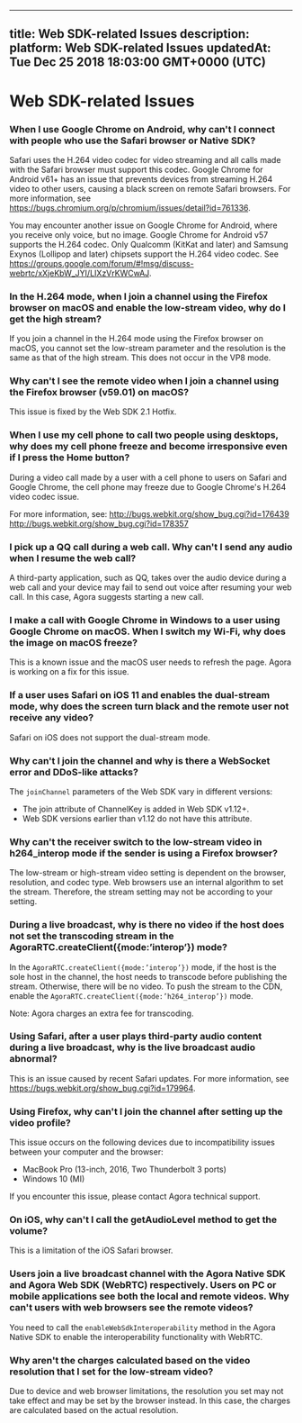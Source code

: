 
---
title: Web SDK-related Issues
description: 
platform: Web SDK-related Issues
updatedAt: Tue Dec 25 2018 18:03:00 GMT+0000 (UTC)
---
# Web SDK-related Issues
### When I use Google Chrome on Android, why can't I connect with people who use the Safari browser or Native SDK?
Safari uses the H.264 video codec for video streaming and all calls made with the Safari browser must support this codec. Google Chrome for Android v61+ has an issue that prevents devices from streaming H.264 video to other users, causing a black screen on remote Safari browsers. For more information, see 
https://bugs.chromium.org/p/chromium/issues/detail?id=761336.

You may encounter another issue on Google Chrome for Android, where you receive only voice, but no image. Google Chrome for Android v57 supports the H.264 codec. Only Qualcomm (KitKat and later) and Samsung Exynos (Lollipop and later) chipsets support the H.264 video codec. See 
https://groups.google.com/forum/#!msg/discuss-webrtc/xXjeKbW_JYI/LIXzVrKWCwAJ.

### In the H.264 mode, when I join a channel using the Firefox browser on macOS and enable the low-stream video, why do I get the high stream?
If you join a channel in the H.264 mode using the Firefox browser on macOS, you cannot set the low-stream parameter and the resolution is the same as that of the high stream. This does not occur in the VP8 mode.

### Why can't I see the remote video when I join a channel using the Firefox browser (v59.01) on macOS?
This issue is fixed by the Web SDK 2.1 Hotfix.

### When I use my cell phone to call two people using desktops, why does my cell phone freeze and become irresponsive even if I press the Home button?
During a video call made by a user with a cell phone to users on Safari and Google Chrome, the cell phone may freeze due to Google Chrome's H.264 video codec issue.

For more information, see:
http://bugs.webkit.org/show_bug.cgi?id=176439
http://bugs.webkit.org/show_bug.cgi?id=178357

### I pick up a QQ call during a web call. Why can't I send any audio when I resume the web call? 
A third-party application, such as QQ, takes over the audio device during a web call and your device may fail to send out voice after resuming your web call. In this case, Agora suggests starting a new call.

### I make a call with Google Chrome in Windows to a user using Google Chrome on macOS. When I switch my Wi-Fi, why does the image on macOS freeze?
This is a known issue and the macOS user needs to refresh the page. Agora is working on a fix for this issue.

### If a user uses Safari on iOS 11 and enables the dual-stream mode, why does the screen turn black and the remote user not receive any video?
Safari on iOS does not support the dual-stream mode.

### Why can't I join the channel and why is there a WebSocket error and DDoS-like attacks?
The `joinChannel` parameters of the Web SDK vary in different versions:
- The join attribute of ChannelKey is added in Web SDK v1.12+. 
- Web SDK versions earlier than v1.12 do not have this attribute.

### Why can't the receiver switch to the low-stream video in h264_interop mode if the sender is using a Firefox browser?
The low-stream or high-stream video setting is dependent on the browser, resolution, and codec type. Web browsers use an internal algorithm to set the stream. Therefore, the stream setting may not be according to your setting.

### During a live broadcast, why is there no video if the host does not set the transcoding stream in the AgoraRTC.createClient({mode:’interop’}) mode?
In the `AgoraRTC.createClient({mode:’interop’})` mode, if the host is the sole host in the channel, the host needs to transcode before publishing the stream. Otherwise, there will be no video. To push the stream to the CDN, enable the `AgoraRTC.createClient({mode:’h264_interop’})` mode.

Note: Agora charges an extra fee for transcoding.

### Using Safari, after a user plays third-party audio content during a live broadcast, why is the live broadcast audio abnormal?
This is an issue caused by recent Safari updates. For more information, see https://bugs.webkit.org/show_bug.cgi?id=179964.

### Using Firefox, why can't I join the channel after setting up the video profile?
This issue occurs on the following devices due to incompatibility issues between your computer and the browser:
* MacBook Pro (13-inch, 2016, Two Thunderbolt 3 ports)
* Windows 10 (MI)

If you encounter this issue, please contact Agora technical support.

### On iOS, why can't I call the getAudioLevel method to get the volume?
This is a limitation of the iOS Safari browser.

### Users join a live broadcast channel with the Agora Native SDK and Agora Web SDK (WebRTC) respectively. Users on PC or mobile applications see both the local and remote videos. Why can't users with web browsers see the remote videos?
You need to call the `enableWebSdkInteroperability` method in the Agora Native SDK to enable the interoperability functionality with WebRTC.

### Why aren't the charges calculated based on the video resolution that I set for the low-stream video?
Due to device and web browser limitations, the resolution you set may not take effect and may be set by the browser instead. In this case, the charges are calculated based on the actual resolution.
